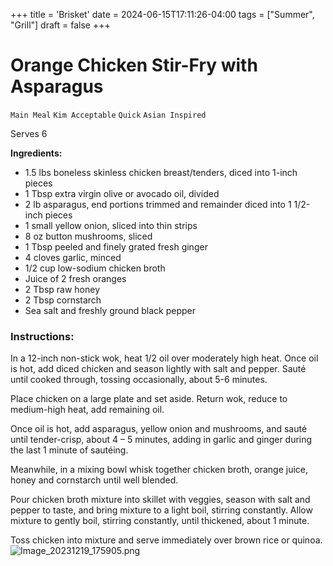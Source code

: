 +++
title = 'Brisket'
date = 2024-06-15T17:11:26-04:00
tags = ["Summer", "Grill"]
draft = false
+++
# Orange Chicken Stir-Fry with Asparagus

`Main Meal` `Kim Acceptable` `Quick` `Asian Inspired`

Serves 6

**Ingredients:**

- 1.5 lbs boneless skinless chicken breast/tenders, diced into 1-inch pieces
- 1 Tbsp extra virgin olive or avocado oil, divided
- 2 lb asparagus, end portions trimmed and remainder diced into 1 1/2-inch pieces
- 1 small yellow onion, sliced into thin strips
- 8 oz button mushrooms, sliced
- 1 Tbsp peeled and finely grated fresh ginger
- 4 cloves garlic, minced
- 1/2 cup low-sodium chicken broth
- Juice of 2 fresh oranges
- 2 Tbsp raw honey
- 2 Tbsp cornstarch
- Sea salt and freshly ground black pepper

### **Instructions:**

In a 12-inch non-stick wok, heat 1/2 oil over moderately high heat. Once oil is hot, add diced chicken and season lightly with salt and pepper. Sauté until cooked through, tossing occasionally, about 5-6 minutes.

Place chicken on a large plate and set aside. Return wok, reduce to medium-high heat, add remaining oil.

Once oil is hot, add asparagus, yellow onion and mushrooms, and sauté until tender-crisp, about 4 – 5 minutes, adding in garlic and ginger during the last 1 minute of sautéing.

Meanwhile, in a mixing bowl whisk together chicken broth, orange juice, honey and cornstarch until well blended.

Pour chicken broth mixture into skillet with veggies, season with salt and pepper to taste, and bring mixture to a light boil, stirring constantly. Allow mixture to gently boil, stirring constantly, until thickened, about 1 minute.

Toss chicken into mixture and serve immediately over brown rice or quinoa.
![Image_20231219_175905.png](image/Image_20231219_175905.png)
